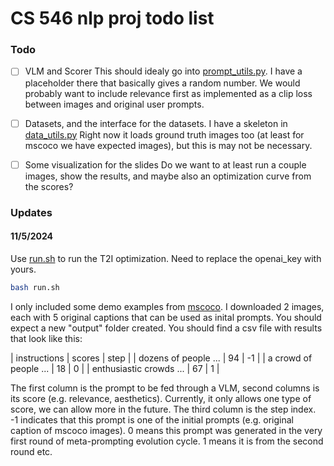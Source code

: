 
# CS 546 nlp proj todo list


### Todo

- [ ] VLM and Scorer
    This should idealy go into [prompt_utils.py](./opro/prompt_utils.py). I have a placeholder there that basically gives a random number. We would probably want to include relevance first as implemented as a clip loss between images and original user prompts. 

- [ ] Datasets, and the interface for the datasets. 
    I have a skeleton in [data_utils.py](./opro/data_utils.py)
    Right now it loads ground truth images too (at least for mscoco we have expected images), but this is may not be necessary.

- [ ] Some visualization for the slides
    Do we want to at least run a couple images, show the results, and maybe also an optimization curve from the scores?

### Updates

#### 11/5/2024

Use [run.sh](./run.sh) to run the T2I optimization. Need to replace the openai_key with yours.

```sh
bash run.sh
```
I only included some demo examples from [mscoco](./data/mscoco/). I downloaded 2 images, each with 5 original captions that can be used as inital prompts. You should expect a new "output" folder created. You should find a csv file with results that look like this:

| instructions  | scores | step |
| dozens of people ... | 94 | -1 |
| a crowd of people ... | 18 | 0 |
| enthusiastic crowds ... | 67 | 1 |

The first column is the prompt to be fed through a VLM, second columns is its score (e.g. relevance, aesthetics). Currently, it only allows one type of score, we can allow more in the future. The third column is the step index. -1 indicates that this prompt is one of the initial prompts (e.g. original caption of mscoco images). 0 means this prompt was generated in the very first round of meta-prompting evolution cycle. 1 means it is from the second round etc. 
